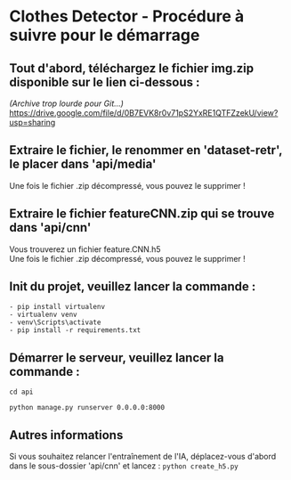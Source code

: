 # Clothes Detector - Procédure à suivre pour le démarrage

## Tout d'abord, téléchargez le fichier img.zip disponible sur le lien ci-dessous :
*(Archive trop lourde pour Git...)*
https://drive.google.com/file/d/0B7EVK8r0v71pS2YxRE1QTFZzekU/view?usp=sharing
 
## Extraire le fichier, le renommer en 'dataset-retr', le placer dans 'api/media'

Une fois le fichier .zip décompressé, vous pouvez le supprimer !

## Extraire le fichier featureCNN.zip qui se trouve dans 'api/cnn'

Vous trouverez un fichier feature.CNN.h5 <br/>
Une fois le fichier .zip décompressé, vous pouvez le supprimer !

## Init du projet, veuillez lancer la commande :

```
- pip install virtualenv
- virtualenv venv
- venv\Scripts\activate
- pip install -r requirements.txt
```

## Démarrer le serveur, veuillez lancer la commande :

```
cd api

python manage.py runserver 0.0.0.0:8000
```

## Autres informations

Si vous souhaitez relancer l'entraînement de l'IA, déplacez-vous d'abord dans le sous-dossier 'api/cnn' et lancez : ```python create_h5.py```

